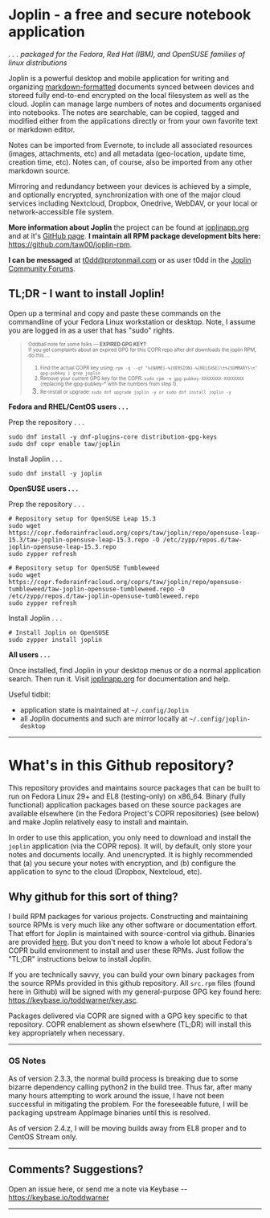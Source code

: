 # Joplin - a free and secure notebook application

_.&nbsp;.&nbsp;.&nbsp;packaged for the Fedora, Red Hat (IBM), and OpenSUSE families of linux distributions_

Joplin is a powerful desktop and mobile application for writing and organizing
[markdown-formatted](https://joplinapp.org/markdown/) documents synced
between devices and storeed fully end-to-end encrypted on the local filesystem
as well as the cloud. Joplin can manage large numbers of notes and documents
organised into notebooks. The notes are searchable, can be copied, tagged and
modified either from the applications directly or from your own favorite text
or markdown editor.

Notes can be imported from Evernote, to include all associated resources
(images, attachments, etc) and all metadata (geo-location, update time,
creation time, etc). Notes can, of course, also be imported from any other
markdown source.

Mirroring and redundancy between your devices is achieved by a simple, and
optionally encrypted, synchronization with one of the major cloud services
including Nextcloud, Dropbox, Onedrive, WebDAV, or your local or
network-accessible file system.

**More information about Joplin** the project can be found at [joplinapp.org](https://joplinapp.org/) and at it's [GitHub page](https://github.com/laurent22/joplin). **I maintain all RPM package development bits here:** <https://github.com/taw00/joplin-rpm>.

**I can be messaged** at <a href="mailto:t0dd@protonmail.com">t0dd@protonmail.com</a> or as user t0dd in the [Joplin Community Forums](https://discourse.joplinapp.org/).

## TL;DR - I want to install Joplin!

Open up a terminal and copy and paste these commands on the commandline of your
Fedora Linux workstation or desktop. Note, I assume you are logged in as a user
that has "sudo" rights.


> <small><small>Oddball note for some folks — **EXPIRED GPG KEY?**  
> If you get complaints about an expired GPG for this COPR repo after dnf downloads the joplin RPM, do this …
>
> 1. Find the actual COPR key using: `rpm -q --qf "%{NAME}-%{VERSION}-%{RELEASE}\t%{SUMMARY}\n" gpg-pubkey | grep joplin`
> 2. Remove your current GPG key for the COPR: `sudo rpm -e gpg-pubkey-XXXXXXXX-XXXXXXXX` (replacing the gpg-pubkey-* with the numbers from step 1).
> 3. Re-install or upgrade: `sudo dnf upgrade joplin -y or sudo dnf install joplin -y`</small></small>


**Fedora and RHEL/CentOS users . . .**  

Prep the repository . . .
```
sudo dnf install -y dnf-plugins-core distribution-gpg-keys
sudo dnf copr enable taw/joplin
```

Install Joplin . . .
```
sudo dnf install -y joplin
```

**OpenSUSE users . . .**

Prep the repository . . .

```
# Repository setup for OpenSUSE Leap 15.3
sudo wget https://copr.fedorainfracloud.org/coprs/taw/joplin/repo/opensuse-leap-15.3/taw-joplin-opensuse-leap-15.3.repo -O /etc/zypp/repos.d/taw-joplin-opensuse-leap-15.3.repo
sudo zypper refresh
```
```
# Repository setup for OpenSUSE Tumbleweed
sudo wget https://copr.fedorainfracloud.org/coprs/taw/joplin/repo/opensuse-tumbleweed/taw-joplin-opensuse-tumbleweed.repo -O /etc/zypp/repos.d/taw-joplin-opensuse-tumbleweed.repo
sudo zypper refresh
```

Install Joplin . . .
```
# Install Joplin on OpenSUSE
sudo zypper install joplin
```

**All users . . .**

Once installed, find Joplin in your desktop menus or do a normal application search. Then run
it. Visit [joplinapp.org](https://joplinapp.org/) for documentation and help.

Useful tidbit:
* application state is maintained at `~/.config/Joplin`
* all Joplin documents and such are mirror locally at `~/.config/joplin-desktop`

---

# What's in this Github repository?

This repository provides and maintains source packages that can be built to run
on Fedora Linux 29+ and EL8 (testing-only) on x86_64. Binary (fully functional)
application packages based on these source packages are available elsewhere (in
the Fedora Project's COPR repositories) (see below) and make Joplin relatively
easy to install and maintain.

In order to use this application, you only need to download and install the
`joplin` application (via the COPR repos). It will, by default, only store your
notes and documents locally. And unencrypted. It is highly recommended that (a)
you secure your notes with encryption, and (b) configure the application to
sync to the cloud (Dropbox, Nextcloud, etc).

## Why github for this sort of thing?

I build RPM packages for various projects. Constructing and maintaining source
RPMs is very much like any other software or documentation effort. That effort
for Joplin is maintained with source-control via github. Binaries are provided
[here](https://copr.fedorainfracloud.org/coprs/taw/joplin/). But you don't need
to know a whole lot about Fedora's COPR build environment to install and user
these RPMs. Just follow the "TL;DR" instructions below to install Joplin.

If you are technically savvy, you can build your own binary packages from the
source RPMs provided in this github repository. All `src.rpm` files (found here
in Github) will be signed with my general-purpose GPG key found here:
<https://keybase.io/toddwarner/key.asc>.

Packages delivered via COPR are signed with a GPG key specific to that
repository. COPR enablement as shown elsewhere (TL;DR) will install this key
appropriately when necessary.

---

### OS Notes

As of version 2.3.3, the normal build process is breaking due to some bizarre
dependency calling python2 in the build tree. Thus far, after many many hours
attempting to work around the issue, I have not been successful in mitigating
the problem. For the foreseeable future, I will be packaging upstream AppImage
binaries until this is resolved.

As of version 2.4.z, I will be moving builds away from EL8 proper and to CentOS Stream only.

<!--
I had to make upstream nodejs available to CentOS, EL7
and EL8, and Fedora (all RedHat/IBM products) to enable binary builds. This is
insecure and wrong, but it is what I have been forced to do. The REPO URLs are
as follows:
- CentOS and EL: https://rpm.nodesource.com/pub_16.x/el/$releasever/$basearch
- Fedora: https://rpm.nodesource.com/pub_16.x/el/$releasever/$basearch
-->

---

## Comments? Suggestions?
Open an issue here, or send me a note via Keybase -- https://keybase.io/toddwarner

---

<!--

## The build process for those who are curious

If minor update — e.g., 2.2.6 to 2.2.7

TEST RELEASE

1. Bump the release in `joplin.spec`, but mark it as a test build.
2. Update the release log in contributed `org.joplinapp.joplin.metainfo.xml` file. Reference my contribs [here](SOURCES/joplin-contrib).
3. Rebundle and commit the `joplin-2.2-contrib.tar.gz` to include that updated `.metainfo.xml` file.
4. Upload `.spec` to COPR build system TEST repo, and press a button to build for CentOS, Fedora, and OpenSUSE.
5. Resolve any failures.
6. Test drive Joplin test build on my own machine and some select recruited testers.

PRODUCTION RELEASE

7. Passes testing, then I flip the testing bit to off in the `.spec` file.
8. Upload `.spec` to COPR build system PRODUCTION repo and build to all those platforms (a reduced set though).
9. Wait for any complaints from the community in case I broke something.

For major releases, e.g., 2.2.7 to 2.3.3, I only add more testing and sometimes
hold off spec file revamps for those releases.

-->
